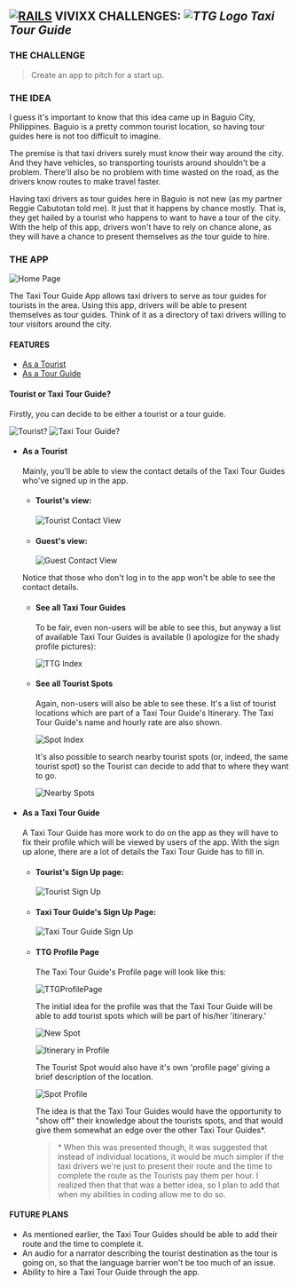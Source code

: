 ## **[![RAILS]("Rails")](http://rubyonrails.org/) VIVIXX CHALLENGES: _![TTG Logo]() Taxi Tour Guide_**

### THE CHALLENGE

> Create an app to pitch for a start up.

### THE IDEA

I guess it's important to know that this idea came up in Baguio City, Philippines. Baguio is a pretty common tourist location, so having tour guides here is not too difficult to imagine.

The premise is that taxi drivers surely must know their way around the city. And they have vehicles, so transporting tourists around shouldn't be a problem. There'll also be no problem with time wasted on the road, as the drivers know routes to make travel faster.

Having taxi drivers as tour guides here in Baguio is not new (as my partner Reggie Cabutotan told me). It just that it happens by chance mostly. That is, they get hailed by a tourist who happens to want to have a tour of the city. With the help of this app, drivers won't have to rely on chance alone, as they will have a chance to present themselves as _the_ tour guide to hire.

### THE APP

![Home Page]()

The Taxi Tour Guide App allows taxi drivers to serve as tour guides for tourists in the area. Using this app, drivers will be able to present themselves as tour guides. Think of it as a directory of taxi drivers willing to tour visitors around the city.

#### FEATURES
- [As a Tourist]()
- [As a Tour Guide]()
#### Tourist or Taxi Tour Guide?
Firstly, you can decide to be either a tourist or a tour guide.

![Tourist?]() ![Taxi Tour Guide?]()

- #### As a Tourist
    Mainly, you'll be able to view the contact details of the Taxi Tour Guides who've signed up in the app.

    - #### Tourist's view:

        ![Tourist Contact View]()

    - #### Guest's view:

        ![Guest Contact View]()

    Notice that those who don't log in to the app won't be able to see the contact details.

    - #### See all Taxi Tour Guides
        To be fair, even non-users will be able to see this, but anyway a list of available Taxi Tour Guides is available (I apologize for the shady profile pictures):

        ![TTG Index]()

    - #### See all Tourist Spots
        Again, non-users will also be able to see these. It's a list of tourist locations which are part of a Taxi Tour Guide's Itinerary. The Taxi Tour Guide's name and hourly rate are also shown.

        ![Spot Index]()

        It's also possible to search nearby tourist spots (or, indeed, the same tourist spot) so the Tourist can decide to add that to where they want to go.

        ![Nearby Spots]()


- #### As a Taxi Tour Guide
    A Taxi Tour Guide has more work to do on the app as they will have to fix their profile which will be viewed by users of the app. With the sign up alone, there are a lot of details the Taxi Tour Guide has to fill in.

    - #### Tourist's Sign Up page:

        ![Tourist Sign Up]()

    - #### Taxi Tour Guide's Sign Up Page:

        ![Taxi Tour Guide Sign Up]()

    - #### TTG Profile Page

        The Taxi Tour Guide's Profile page will look like this:

        ![TTGProfilePage]()

        The initial idea for the profile was that the Taxi Tour Guide will be able to add tourist spots which will be part of his/her 'itinerary.'

        ![New Spot]()

        ![Itinerary in Profile]()

        The Tourist Spot would also have it's own 'profile page' giving a brief description of the location.

        ![Spot Profile]()

        The idea is that the Taxi Tour Guides would have the opportunity to "show off" their knowledge about the tourists spots, and that would give them somewhat an edge over the other Taxi Tour Guides*.

        > \* When this was presented though, it was suggested that instead of individual locations, it would be much simpler if the taxi drivers we're just to present their route and the time to complete the route as the Tourists pay them per hour. I realized then that that was a better idea, so I plan to add that when my abilities in coding allow me to do so.

#### FUTURE PLANS
- As mentioned earlier, the Taxi Tour Guides should be able to add their route and the time to complete it.
- An audio for a narrator describing the tourist destination as the tour is going on, so that the language barrier won't be too much of an issue.
- Ability to hire a Taxi Tour Guide through the app.
